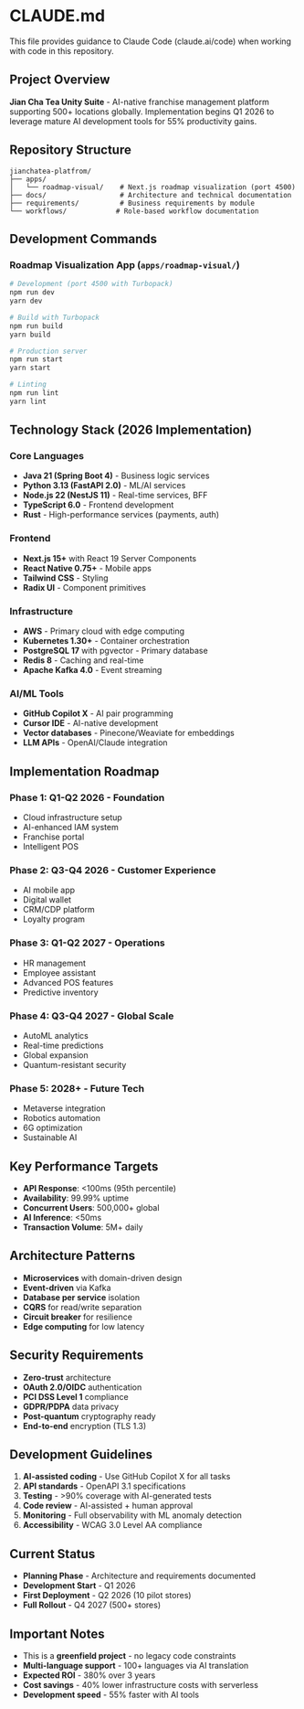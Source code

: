 # CLAUDE.md

This file provides guidance to Claude Code (claude.ai/code) when working with code in this repository.

## Project Overview

**Jian Cha Tea Unity Suite** - AI-native franchise management platform supporting 500+ locations globally. Implementation begins Q1 2026 to leverage mature AI development tools for 55% productivity gains.

## Repository Structure

```
jianchatea-platfrom/
├── apps/
│   └── roadmap-visual/    # Next.js roadmap visualization (port 4500)
├── docs/                  # Architecture and technical documentation
├── requirements/          # Business requirements by module
└── workflows/            # Role-based workflow documentation
```

## Development Commands

### Roadmap Visualization App (`apps/roadmap-visual/`)

```bash
# Development (port 4500 with Turbopack)
npm run dev
yarn dev

# Build with Turbopack
npm run build
yarn build

# Production server
npm run start
yarn start

# Linting
npm run lint
yarn lint
```

## Technology Stack (2026 Implementation)

### Core Languages
- **Java 21 (Spring Boot 4)** - Business logic services
- **Python 3.13 (FastAPI 2.0)** - ML/AI services
- **Node.js 22 (NestJS 11)** - Real-time services, BFF
- **TypeScript 6.0** - Frontend development
- **Rust** - High-performance services (payments, auth)

### Frontend
- **Next.js 15+** with React 19 Server Components
- **React Native 0.75+** - Mobile apps
- **Tailwind CSS** - Styling
- **Radix UI** - Component primitives

### Infrastructure
- **AWS** - Primary cloud with edge computing
- **Kubernetes 1.30+** - Container orchestration
- **PostgreSQL 17** with pgvector - Primary database
- **Redis 8** - Caching and real-time
- **Apache Kafka 4.0** - Event streaming

### AI/ML Tools
- **GitHub Copilot X** - AI pair programming
- **Cursor IDE** - AI-native development
- **Vector databases** - Pinecone/Weaviate for embeddings
- **LLM APIs** - OpenAI/Claude integration

## Implementation Roadmap

### Phase 1: Q1-Q2 2026 - Foundation
- Cloud infrastructure setup
- AI-enhanced IAM system
- Franchise portal
- Intelligent POS

### Phase 2: Q3-Q4 2026 - Customer Experience
- AI mobile app
- Digital wallet
- CRM/CDP platform
- Loyalty program

### Phase 3: Q1-Q2 2027 - Operations
- HR management
- Employee assistant
- Advanced POS features
- Predictive inventory

### Phase 4: Q3-Q4 2027 - Global Scale
- AutoML analytics
- Real-time predictions
- Global expansion
- Quantum-resistant security

### Phase 5: 2028+ - Future Tech
- Metaverse integration
- Robotics automation
- 6G optimization
- Sustainable AI

## Key Performance Targets

- **API Response**: <100ms (95th percentile)
- **Availability**: 99.99% uptime
- **Concurrent Users**: 500,000+ global
- **AI Inference**: <50ms
- **Transaction Volume**: 5M+ daily

## Architecture Patterns

- **Microservices** with domain-driven design
- **Event-driven** via Kafka
- **Database per service** isolation
- **CQRS** for read/write separation
- **Circuit breaker** for resilience
- **Edge computing** for low latency

## Security Requirements

- **Zero-trust** architecture
- **OAuth 2.0/OIDC** authentication
- **PCI DSS Level 1** compliance
- **GDPR/PDPA** data privacy
- **Post-quantum** cryptography ready
- **End-to-end** encryption (TLS 1.3)

## Development Guidelines

1. **AI-assisted coding** - Use GitHub Copilot X for all tasks
2. **API standards** - OpenAPI 3.1 specifications
3. **Testing** - >90% coverage with AI-generated tests
4. **Code review** - AI-assisted + human approval
5. **Monitoring** - Full observability with ML anomaly detection
6. **Accessibility** - WCAG 3.0 Level AA compliance

## Current Status

- **Planning Phase** - Architecture and requirements documented
- **Development Start** - Q1 2026
- **First Deployment** - Q2 2026 (10 pilot stores)
- **Full Rollout** - Q4 2027 (500+ stores)

## Important Notes

- This is a **greenfield project** - no legacy code constraints
- **Multi-language support** - 100+ languages via AI translation
- **Expected ROI** - 380% over 3 years
- **Cost savings** - 40% lower infrastructure costs with serverless
- **Development speed** - 55% faster with AI tools